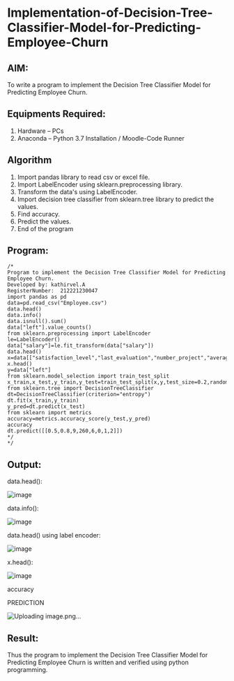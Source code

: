 # Implementation-of-Decision-Tree-Classifier-Model-for-Predicting-Employee-Churn

## AIM:
To write a program to implement the Decision Tree Classifier Model for Predicting Employee Churn.

## Equipments Required:
1. Hardware – PCs
2. Anaconda – Python 3.7 Installation / Moodle-Code Runner

## Algorithm
1. Import pandas library to read csv or excel file.
2. Import LabelEncoder using sklearn.preprocessing library.
3. Transform the data's using LabelEncoder.
4. Import decision tree classifier from sklearn.tree library to predict the values.
5. Find accuracy.
6. Predict the values.
7. End of the program


## Program:
```
/*
Program to implement the Decision Tree Classifier Model for Predicting Employee Churn.
Developed by: kathirvel.A
RegisterNumber:  212221230047
import pandas as pd
data=pd.read_csv("Employee.csv")
data.head()
data.info()
data.isnull().sum()
data["left"].value_counts()
from sklearn.preprocessing import LabelEncoder
le=LabelEncoder()
data["salary"]=le.fit_transform(data["salary"])
data.head()
x=data[["satisfaction_level","last_evaluation","number_project","average_montly_hours","time_spend_company","Work_accident","promotion_last_5years","salary"]]
x.head()
y=data["left"]
from sklearn.model_selection import train_test_split
x_train,x_test,y_train,y_test=train_test_split(x,y,test_size=0.2,random_state=100)
from sklearn.tree import DecisionTreeClassifier
dt=DecisionTreeClassifier(criterion="entropy")
dt.fit(x_train,y_train)
y_pred=dt.predict(x_test)
from sklearn import metrics
accuracy=metrics.accuracy_score(y_test,y_pred)
accuracy
dt.predict([[0.5,0.8,9,260,6,0,1,2]])
*/
*/
```

## Output:
data.head():


![image](https://user-images.githubusercontent.com/94911373/169771837-8d2c15ff-5f4e-4a33-9dfb-5addf59f7cbc.png)
  
  
  
  
data.info():

![image](https://user-images.githubusercontent.com/94911373/169772180-bd8c80be-9e49-4e4b-9d48-f82a7632878c.png)


data.head() using label encoder:

![image](https://user-images.githubusercontent.com/94911373/169772700-ad207c32-e9f2-4452-abb7-bb6d9885db14.png)




x.head():


![image](https://user-images.githubusercontent.com/94911373/169772432-39dc0702-208c-4529-8bac-c7fdf7fc26b9.png)
 
 
 
 accuracy
 
 
 



PREDICTION

![Uploading image.png…]() 







## Result:
Thus the program to implement the  Decision Tree Classifier Model for Predicting Employee Churn is written and verified using python programming.
